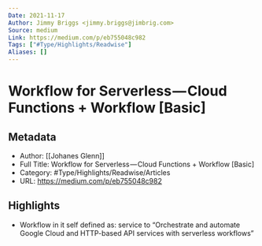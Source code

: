 ```yaml
---
Date: 2021-11-17
Author: Jimmy Briggs <jimmy.briggs@jimbrig.com>
Source: medium
Link: https://medium.com/p/eb755048c982
Tags: ["#Type/Highlights/Readwise"]
Aliases: []
---
```

# Workflow for Serverless — Cloud Functions + Workflow [Basic]

## Metadata
- Author: [[Johanes Glenn]]
- Full Title: Workflow for Serverless — Cloud Functions + Workflow [Basic]
- Category: #Type/Highlights/Readwise/Articles
- URL: https://medium.com/p/eb755048c982

## Highlights
- Workflow in it self defined as: service to “Orchestrate and automate Google Cloud and HTTP-based API services with serverless workflows”
